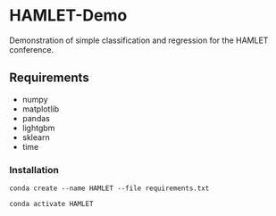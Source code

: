 # HAMLET-Demo
Demonstration of simple classification and regression for the HAMLET conference.


## Requirements
- numpy
- matplotlib
- pandas
- lightgbm
- sklearn
- time

### Installation
```conda create --name HAMLET --file requirements.txt```

```conda activate HAMLET```
